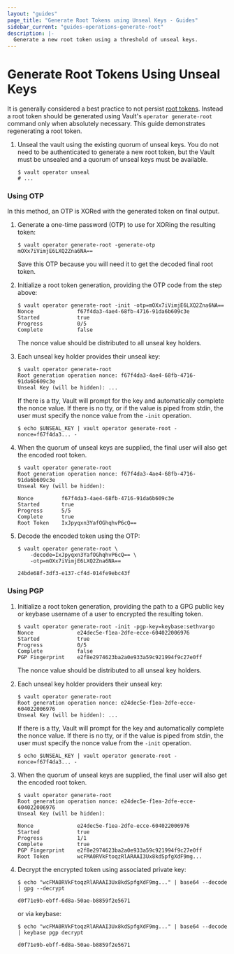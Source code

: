 ```yaml
---
layout: "guides"
page_title: "Generate Root Tokens using Unseal Keys - Guides"
sidebar_current: "guides-operations-generate-root"
description: |-
  Generate a new root token using a threshold of unseal keys.
---
```


# Generate Root Tokens Using Unseal Keys

It is generally considered a best practice to not persist
[root tokens][root-tokens]. Instead a root token should be generated using
Vault's `operator generate-root` command only when absolutely necessary. This
guide demonstrates regenerating a root token.

1. Unseal the vault using the existing quorum of unseal keys. You do not need to
  be authenticated to generate a new root token, but the Vault must be unsealed
  and a quorum of unseal keys must be available.

    ```shell
    $ vault operator unseal
    # ...
    ```

### Using OTP

In this method, an OTP is XORed with the generated token on final output.

1. Generate a one-time password (OTP) to use for XORing the resulting token:

    ```text
    $ vault operator generate-root -generate-otp
    mOXx7iVimjE6LXQ2Zna6NA==
    ```

    Save this OTP because you will need it to get the decoded final root token.

1. Initialize a root token generation, providing the OTP code from the step
   above:

    ```text
    $ vault operator generate-root -init -otp=mOXx7iVimjE6LXQ2Zna6NA==
    Nonce              f67f4da3-4ae4-68fb-4716-91da6b609c3e
    Started            true
    Progress           0/5
    Complete           false
    ```

    The nonce value should be distributed to all unseal key holders.

1. Each unseal key holder provides their unseal key:

    ```text
    $ vault operator generate-root
    Root generation operation nonce: f67f4da3-4ae4-68fb-4716-91da6b609c3e
    Unseal Key (will be hidden): ...
    ```

    If there is a tty, Vault will prompt for the key and automatically
    complete the nonce value. If there is no tty, or if the value is piped
    from stdin, the user must specify the nonce value from the `-init`
    operation.

    ```text
    $ echo $UNSEAL_KEY | vault operator generate-root -nonce=f67f4da3... -
    ```

1. When the quorum of unseal keys are supplied, the final user will also get
   the encoded root token.

    ```text
    $ vault operator generate-root
    Root generation operation nonce: f67f4da3-4ae4-68fb-4716-91da6b609c3e
    Unseal Key (will be hidden):

    Nonce         f67f4da3-4ae4-68fb-4716-91da6b609c3e
    Started       true
    Progress      5/5
    Complete      true
    Root Token    IxJpyqxn3YafOGhqhvP6cQ==
    ```

1. Decode the encoded token using the OTP:

    ```text
    $ vault operator generate-root \
        -decode=IxJpyqxn3YafOGhqhvP6cQ== \
        -otp=mOXx7iVimjE6LXQ2Zna6NA==

    24bde68f-3df3-e137-cf4d-014fe9ebc43f
    ```

### Using PGP

1. Initialize a root token generation, providing the path to a GPG public key
   or keybase username of a user to encrypted the resulting token.

    ```text
    $ vault operator generate-root -init -pgp-key=keybase:sethvargo
    Nonce              e24dec5e-f1ea-2dfe-ecce-604022006976
    Started            true
    Progress           0/5
    Complete           false
    PGP Fingerprint    e2f8e2974623ba2a0e933a59c921994f9c27e0ff
    ```

    The nonce value should be distributed to all unseal key holders.

1. Each unseal key holder providers their unseal key:

    ```text
    $ vault operator generate-root
    Root generation operation nonce: e24dec5e-f1ea-2dfe-ecce-604022006976
    Unseal Key (will be hidden): ...
    ```

    If there is a tty, Vault will prompt for the key and automatically
    complete the nonce value. If there is no tty, or if the value is piped
    from stdin, the user must specify the nonce value from the `-init`
    operation.

    ```text
    $ echo $UNSEAL_KEY | vault operator generate-root -nonce=f67f4da3... -
    ```

1. When the quorum of unseal keys are supplied, the final user will also get
   the encoded root token.

    ```text
    $ vault operator generate-root
    Root generation operation nonce: e24dec5e-f1ea-2dfe-ecce-604022006976
    Unseal Key (will be hidden):

    Nonce              e24dec5e-f1ea-2dfe-ecce-604022006976
    Started            true
    Progress           1/1
    Complete           true
    PGP Fingerprint    e2f8e2974623ba2a0e933a59c921994f9c27e0ff
    Root Token         wcFMA0RVkFtoqzRlARAAI3Ux8kdSpfgXdF9mg...
    ```

1. Decrypt the encrypted token using associated private key:

    ```text
    $ echo "wcFMA0RVkFtoqzRlARAAI3Ux8kdSpfgXdF9mg..." | base64 --decode | gpg --decrypt

    d0f71e9b-ebff-6d8a-50ae-b8859f2e5671
    ```

    or via keybase:

    ```text
    $ echo "wcFMA0RVkFtoqzRlARAAI3Ux8kdSpfgXdF9mg..." | base64 --decode | keybase pgp decrypt

    d0f71e9b-ebff-6d8a-50ae-b8859f2e5671
    ```

[root-tokens]: /docs/concepts/tokens.html#root-tokens
